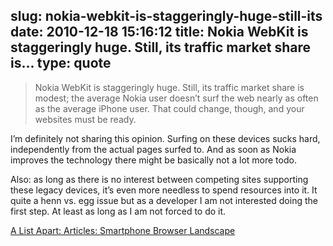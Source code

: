 slug: nokia-webkit-is-staggeringly-huge-still-its
date: 2010-12-18 15:16:12
title: Nokia WebKit is staggeringly huge. Still, its traffic market share is...
type: quote
---

> Nokia WebKit is staggeringly huge. Still, its traffic market share is modest; the average Nokia user doesn’t surf the web nearly as often as the average iPhone user. That could change, though, and your websites must be ready.

I’m definitely not sharing this opinion. Surfing on these devices sucks hard, independently from the actual pages surfed to. And as soon as Nokia improves the technology there might be basically not a lot more todo.

 Also: as long as there is no interest between competing sites supporting these legacy devices, it’s even more needless to spend resources into it. It quite a henn vs. egg issue but as a developer I am not interested doing the first step. At least as long as I am not forced to do it.

 [A List Apart: Articles: Smartphone Browser Landscape](http://www.alistapart.com/articles/smartphone-browser-landscape/)
